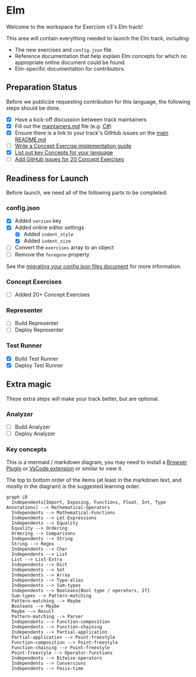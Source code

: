 # Elm

Welcome to the workspace for Exercism v3's Elm track!

This area will contain everything needed to launch the Elm track, including:

- The new exercises and `config.json` file.
- Reference documentation that help explain Elm concepts for which no appropriate online document could be found.
- Elm-specific documentation for contributors.

## Preparation Status

Before we publicize requesting contribution for this language, the following steps should be done.

- [x] Have a kick-off discussion between track maintainers
- [x] Fill out the [maintainers.md](./maintainers.md) file (e.g. [C#](../csharp/maintainers.md))
- [x] Ensure there is a link to your track's GitHub issues on the [main README.md](../../README.md)
- [ ] [Write a Concept Exercise implementation guide](../../docs/maintainers/writing-a-concept-exercise-github-issue.md)
- [x] [List out key Concepts for your language](../../docs/maintainers/determining-concepts.md)
- [ ] [Add GitHub issues for 20 Concept Exercises](../../docs/maintainers/writing-a-concept-exercise-github-issue.md)

## Readiness for Launch

Before launch, we need all of the following parts to be completed:

### config.json

- [x] Added `version` key
- [x] Added online editor settings
  - [x] Added `indent_style`
  - [x] Added `indent_size`
- [ ] Convert the `exercises` array to an object
- [ ] Remove the `foregone` property

See the [migrating your config.json files document](../../docs/maintainers/migrating-your-config-json-files.md) for more information.

### Concept Exercises

- [ ] Added 20+ Concept Exercises

### Representer

- [ ] Build Representer
- [ ] Deploy Representer

### Test Runner

- [x] Build Test Runner
- [x] Deploy Test Runner

## Extra magic

These extra steps will make your track better, but are optional.

### Analyzer

- [ ] Build Analyzer
- [ ] Deploy Analyzer

### Key concepts

This is a mermaid / markdown diagram, you may need to install a [Browser Plugin](https://github.com/BackMarket/github-mermaid-extension) or [VsCode extension](https://marketplace.visualstudio.com/items?itemName=bierner.markdown-mermaid) or similar to view it.

The top to bottom order of the items (at least in the markdown text, and mostly in the diagram) is the suggested learning order.

```mermaid
graph LR
  Independents[Import, Exposing, Functions, Float, Int, Type Annotations] --> Mathematical-Operators
  Independents --> Mathematical-Functions
  Independents --> Let-Expressions
  Independents --> Equality
  Equality --> Ordering
  Ordering --> Comparisons
  Independents --> String
  String --> Regex
  Independents --> Char
  Independents --> List
  List --> List-Extra
  Independents --> Dict
  Independents --> Set
  Independents --> Array
  Independents --> Type-alias
  Independents --> Sum-types
  Independents --> Booleans[Bool type / operators, If]
  Sum-types --> Pattern-matching
  Pattern-matching --> Maybe
  Booleans --> Maybe
  Maybe --> Result
  Pattern-matching --> Parser
  Independents --> Function-composition
  Independents --> Function-chaining
  Independents --> Partial-application
  Partial-application --> Point-freestyle
  Function-composition --> Point-freestyle
  Function-chaining --> Point-freestyle
  Point-freestyle --> Operator-functions
  Independents --> Bitwise-operators
  Independents --> Conversions
  Independents --> Posix-time
```
